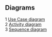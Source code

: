 ## Diagrams

1 [Use Case diagram](https://github.com/LoykoLina/AList/blob/master/Diagrams/Use%20case/UseCase.md)  
2 [Activity diagram](https://github.com/LoykoLina/AList/blob/master/Diagrams/Activity/Activity.md)  
3 [Sequence diagram](https://github.com/LoykoLina/AList/blob/master/Diagrams/Sequence/Sequence.md)
 
